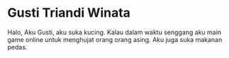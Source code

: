 # Gusti Triandi Winata

Halo, Aku Gusti, aku suka kucing. Kalau dalam waktu senggang aku main game online untuk menghujat orang orang asing. Aku juga suka makanan pedas.
